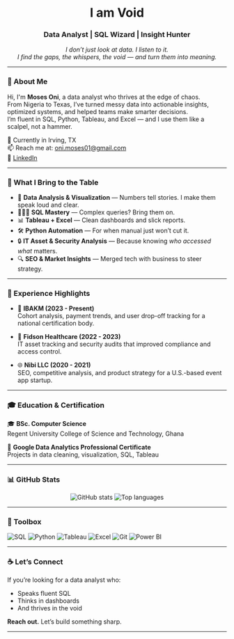 <h1 align="center">I am Void</h1>
<h3 align="center">Data Analyst | SQL Wizard | Insight Hunter</h3>

<p align="center">
  <em>I don’t just look at data. I listen to it.<br>
  I find the gaps, the whispers, the void — and turn them into meaning.</em>
</p>

---

### 👤 About Me

Hi, I'm **Moses Oni**, a data analyst who thrives at the edge of chaos.  
From Nigeria to Texas, I’ve turned messy data into actionable insights, optimized systems, and helped teams make smarter decisions.  
I’m fluent in SQL, Python, Tableau, and Excel — and I use them like a scalpel, not a hammer.

📍 Currently in Irving, TX  
📫 Reach me at: oni.moses01@gmail.com  
🔗 [LinkedIn](https://www.linkedin.com/in/oni-moses-o/)

---

### 🧠 What I Bring to the Table

- 🧩 **Data Analysis & Visualization** — Numbers tell stories. I make them speak loud and clear.
- 🧙🏽‍♂️ **SQL Mastery** — Complex queries? Bring them on.
- 📊 **Tableau + Excel** — Clean dashboards and slick reports.
- 🛠 **Python Automation** — For when manual just won’t cut it.
- 🔒 **IT Asset & Security Analysis** — Because knowing *who accessed what* matters.
- 🔍 **SEO & Market Insights** — Merged tech with business to steer strategy.

---

### 💼 Experience Highlights

- 🔬 **IBAKM (2023 - Present)**  
  Cohort analysis, payment trends, and user drop-off tracking for a national certification body.

- 🏥 **Fidson Healthcare (2022 - 2023)**  
  IT asset tracking and security audits that improved compliance and access control.

- 🌐 **Nibi LLC (2020 - 2021)**  
  SEO, competitive analysis, and product strategy for a U.S.-based event app startup.

---

### 🎓 Education & Certification

🎓 **BSc. Computer Science**  
Regent University College of Science and Technology, Ghana

📜 **Google Data Analytics Professional Certificate**  
Projects in data cleaning, visualization, SQL, Tableau

---

### 📊 GitHub Stats

<p align="center">
  <img src="https://github-readme-stats.vercel.app/api?username=ImVoid&show_icons=true&theme=dark" alt="GitHub stats" />
  <img src="https://github-readme-stats.vercel.app/api/top-langs/?username=ImVoid&layout=compact&theme=dark" alt="Top languages" />
</p>

---

### 🧰 Toolbox

![SQL](https://img.shields.io/badge/-SQL-4479A1?style=for-the-badge&logo=postgresql&logoColor=white)
![Python](https://img.shields.io/badge/-Python-3776AB?style=for-the-badge&logo=python&logoColor=white)
![Tableau](https://img.shields.io/badge/-Tableau-E97627?style=for-the-badge&logo=tableau&logoColor=white)
![Excel](https://img.shields.io/badge/-Excel-217346?style=for-the-badge&logo=microsoft-excel&logoColor=white)
![Git](https://img.shields.io/badge/-Git-F05032?style=for-the-badge&logo=git&logoColor=white)
![Power BI](https://img.shields.io/badge/-Power%20BI-F2C811?style=for-the-badge&logo=power-bi&logoColor=black)

---

### ☕ Let’s Connect

If you’re looking for a data analyst who:
- Speaks fluent SQL
- Thinks in dashboards
- And thrives in the void

**Reach out.** Let’s build something sharp.

---
